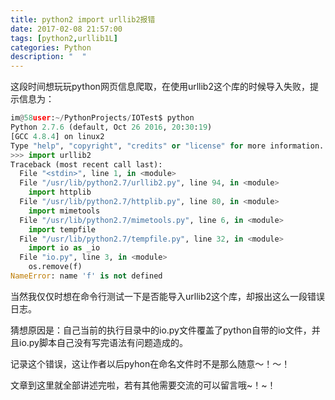 ```yaml
---
title: python2 import urllib2报错
date: 2017-02-08 21:57:00
tags: [python2,urllib1L]
categories: Python
description: "  "
---
```


这段时间想玩玩python网页信息爬取，在使用urllib2这个库的时候导入失败，提示信息为：
```python
im@58user:~/PythonProjects/IOTest$ python
Python 2.7.6 (default, Oct 26 2016, 20:30:19) 
[GCC 4.8.4] on linux2
Type "help", "copyright", "credits" or "license" for more information.
>>> import urllib2
Traceback (most recent call last):
  File "<stdin>", line 1, in <module>
  File "/usr/lib/python2.7/urllib2.py", line 94, in <module>
    import httplib
  File "/usr/lib/python2.7/httplib.py", line 80, in <module>
    import mimetools
  File "/usr/lib/python2.7/mimetools.py", line 6, in <module>
    import tempfile
  File "/usr/lib/python2.7/tempfile.py", line 32, in <module>
    import io as _io
  File "io.py", line 3, in <module>
    os.remove(f)
NameError: name 'f' is not defined
```

当然我仅仅时想在命令行测试一下是否能导入urllib2这个库，却报出这么一段错误日志。

猜想原因是：自己当前的执行目录中的io.py文件覆盖了python自带的io文件，并且io.py脚本自己没有写完语法有问题造成的。

记录这个错误，这让作者以后pyhon在命名文件时不是那么随意～！～！

文章到这里就全部讲述完啦，若有其他需要交流的可以留言哦~！~！